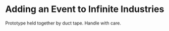 Adding an Event to Infinite Industries
=======================================

Prototype held together by duct tape. Handle with care. 
